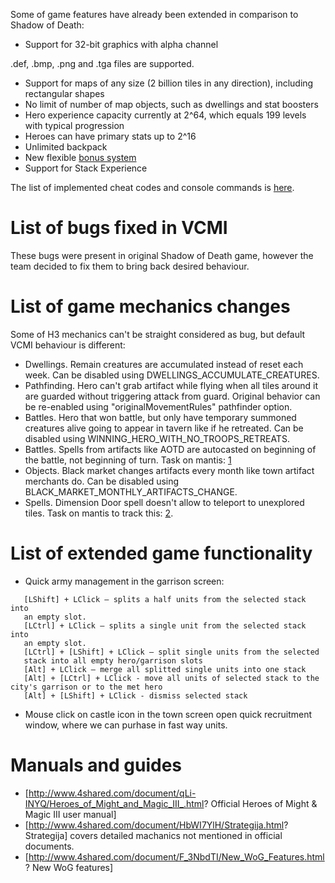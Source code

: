 Some of game features have already been extended in comparison to Shadow
of Death:

-   Support for 32-bit graphics with alpha channel

.def, .bmp, .png and .tga files are supported.

-   Support for maps of any size (2 billion tiles in any direction),
    including rectangular shapes
-   No limit of number of map objects, such as dwellings and stat
    boosters
-   Hero experience capacity currently at 2^64, which equals 199 levels
    with typical progression
-   Heroes can have primary stats up to 2^16
-   Unlimited backpack
-   New flexible [bonus system](Bonus_system "wikilink")
-   Support for Stack Experience

The list of implemented cheat codes and console commands is
[here](Cheat_codes "wikilink").

# List of bugs fixed in VCMI

These bugs were present in original Shadow of Death game, however the
team decided to fix them to bring back desired behaviour.

# List of game mechanics changes

Some of H3 mechanics can't be straight considered as bug, but default
VCMI behaviour is different:

-   Dwellings. Remain creatures are accumulated instead of reset each
    week. Can be disabled using DWELLINGS_ACCUMULATE_CREATURES.
-   Pathfinding. Hero can't grab artifact while flying when all tiles
    around it are guarded without triggering attack from guard. Original
    behavior can be re-enabled using "originalMovementRules" pathfinder
    option.
-   Battles. Hero that won battle, but only have temporary summoned
    creatures alive going to appear in tavern like if he retreated. Can
    be disabled using WINNING_HERO_WITH_NO_TROOPS_RETREATS.
-   Battles. Spells from artifacts like AOTD are autocasted on beginning
    of the battle, not beginning of turn. Task on mantis:
    [1](https://bugs.vcmi.eu/view.php?id=1347)
-   Objects. Black market changes artifacts every month like town
    artifact merchants do. Can be disabled using
    BLACK_MARKET_MONTHLY_ARTIFACTS_CHANGE.
-   Spells. Dimension Door spell doesn't allow to teleport to unexplored
    tiles. Task on mantis to track this:
    [2](https://bugs.vcmi.eu/view.php?id=2751).

# List of extended game functionality

-   Quick army management in the garrison screen:

`   [LShift] + LClick – splits a half units from the selected stack into`  
`   an empty slot.`  
`   [LCtrl] + LClick – splits a single unit from the selected stack into`  
`   an empty slot.`  
`   [LCtrl] + [LShift] + LClick – split single units from the selected`  
`   stack into all empty hero/garrison slots`  
`   [Alt] + LClick – merge all splitted single units into one stack`  
`   [Alt] + [LCtrl] + LClick - move all units of selected stack to the city's garrison or to the met hero`  
`   [Alt] + [LShift] + LClick - dismiss selected stack`

-   Mouse click on castle icon in the town screen open quick recruitment
    window, where we can purhase in fast way units.

# Manuals and guides

-   \[<http://www.4shared.com/document/qLi-INYQ/Heroes_of_Might_and_Magic_III_.html>?
    Official Heroes of Might & Magic III user manual\]
-   \[<http://www.4shared.com/document/HbWI7YlH/Strategija.html>?
    Strategija\] covers detailed machanics not mentioned in official
    documents.
-   \[<http://www.4shared.com/document/F_3NbdTI/New_WoG_Features.html>?
    New WoG features\]